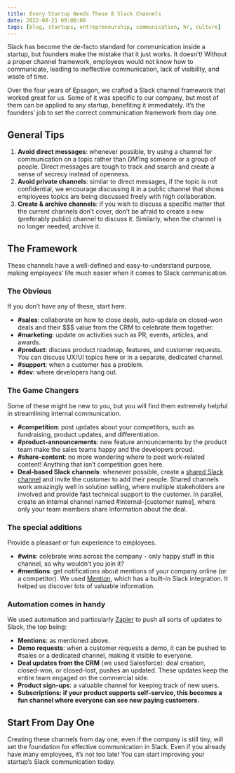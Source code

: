 ```yaml
---
title: Every Startup Needs These 8 Slack Channels
date: 2022-08-21 09:00:00
tags: [blog, startups, entrepreneurship, communication, hr, culture]
---
```


Slack has become the de-facto standard for communication inside a startup, but founders make the mistake that it just works. It doesn’t! Without a proper channel framework, employees would not know how to communicate, leading to ineffective communication, lack of visibility, and waste of time.

Over the four years of Epsagon, we crafted a Slack channel framework that worked great for us. Some of it was specific to our company, but most of them can be applied to any startup, benefiting it immediately. It’s the founders’ job to set the correct communication framework from day one.

## General Tips

1.  **Avoid direct messages**: whenever possible, try using a channel for communication on a topic rather than DM’ing someone or a group of people. Direct messages are tough to track and search and create a sense of secrecy instead of openness.
2.  **Avoid private channels**: similar to direct messages, if the topic is not confidential, we encourage discussing it in a public channel that shows employees topics are being discussed freely with high collaboration.
3.  **Create & archive channels**: if you wish to discuss a specific matter that the current channels don’t cover, don’t be afraid to create a new (preferably public) channel to discuss it. Similarly, when the channel is no longer needed, archive it.

## The Framework

These channels have a well-defined and easy-to-understand purpose, making employees’ life much easier when it comes to Slack communication.

### The Obvious

If you don’t have any of these, start here.

- **#sales**: collaborate on how to close deals, auto-update on closed-won deals and their $$$ value from the CRM to celebrate them together.
- **#marketing**: update on activities such as PR, events, articles, and awards.
- **#product**: discuss product roadmap, features, and customer requests. You can discuss UX/UI topics here or in a separate, dedicated channel.
- **#support**: when a customer has a problem.
- **#dev**: where developers hang out.

### The Game Changers

Some of these might be new to you, but you will find them extremely helpful in streamlining internal communication.

- **#competition**: post updates about your competitors, such as fundraising, product updates, and differentiation.
- **#product-announcements**: new feature announcements by the product team make the sales teams happy and the developers proud.
- **#share-content**: no more wondering where to post work-related content! Anything that isn’t competition goes here.
- **Deal-based Slack channels**: whenever possible, create a [shared Slack channel][1] and invite the customer to add their people. Shared channels work amazingly well in solution selling, where multiple stakeholders are involved and provide fast technical support to the customer. In parallel, create an internal channel named #internal-\[customer name\], where only your team members share information about the deal.

### The special additions

Provide a pleasant or fun experience to employees.

- **#wins**: celebrate wins across the company - only happy stuff in this channel, so why wouldn’t you join it?
- **#mentions**: get notifications about mentions of your company online (or a competitor). We used [Mention][2], which has a built-in Slack integration. It helped us discover lots of valuable information.

### Automation comes in handy

We used automation and particularly [Zapier][3] to push all sorts of updates to Slack, the top being:

- **Mentions**: as mentioned above.
- **Demo requests**: when a customer requests a demo, it can be pushed to #sales or a dedicated channel, making it visible to everyone.
- **Deal updates from the CRM** (we used Salesforce): deal creation, closed-won, or closed-lost, pushes an updated. These updates keep the entire team engaged on the commercial side.
- **Product sign-ups**: a valuable channel for keeping track of new users.
- **Subscriptions: if your product supports self-service, this becomes a fun channel where everyone can see new paying customers.**

## Start From Day One

Creating these channels from day one, even if the company is still tiny, will set the foundation for effective communication in Slack. Even if you already have many employees, it’s not too late! You can start improving your startup’s Slack communication today.

[1]: https://slack.com/blog/collaboration/slack-shared-channels
[2]: https://mention.com/en/
[3]: https://zapier.com/
